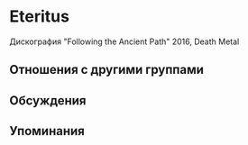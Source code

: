 # Eteritus

Дискография
"Following the Ancient Path" 2016, Death Metal

## Отношения с другими группами


## Обсуждения


## Упоминания

